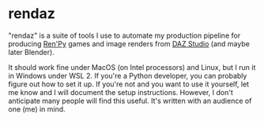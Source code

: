 # rendaz

"rendaz" is a suite of tools I use to automate my production pipeline
for producing [Ren'Py](https://renpy.org) games and image renders from
[DAZ Studio](https://www.daz3d.com/) (and maybe later Blender).

It should work fine under MacOS (on Intel processors) and Linux, but I
run it in Windows under WSL 2. If you're a Python developer, you can
probably figure out how to set it up. If you're not and you want to use
it yourself, let me know and I will document the setup instructions.
However, I don't anticipate many people will find this useful. It's
written with an audience of one (me) in mind.
